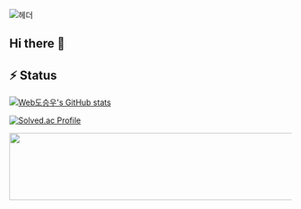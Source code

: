 ![헤더](https://capsule-render.vercel.app/api?type=rect&height=300&color=gradient&text=저는%20매일%20성장하는%20개발자%20도승우%20입니다&fontAlign=50&fontSize=40)
## Hi there 👋


## ⚡ Status

[![Web도승우's GitHub stats](https://github-readme-stats.vercel.app/api?username=MagongDo&show_icons=true&theme=github_dark)](https://github.com/MagongDo/github-readme-stats)

[![Solved.ac Profile](http://mazassumnida.wtf/api/v2/generate_badge?boj=lpok2657)](https://solved.ac/lpok2657/)
<!--![Top Langs](https://github-readme-stats.vercel.app/api/top-langs/?username=MagongDo&layout=compact&theme=github_dark)-->




<a href="https://github.com/devxb/gitanimals">
  <img
    src="https://render.gitanimals.org/lines/MagongDo"
    width="600"
    height="120"
  />
</a>
  
<!--
<a href="https://github.com/devxb/gitanimals">
<img
  src="https://render.gitanimals.org/farms/MagongDo"
  width="600"
  height="300"
/>
</a>
-->
  
